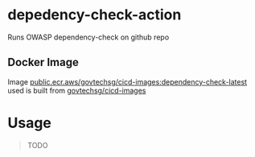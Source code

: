 # depedency-check-action
Runs OWASP dependency-check on github repo

## Docker Image

Image [public.ecr.aws/govtechsg/cicd-images:dependency-check-latest](https://gallery.ecr.aws/govtechsg/cicd-images) used is built from [govtechsg/cicd-images](https://github.com/GovTechSG/cicd-images)

# Usage

> TODO


